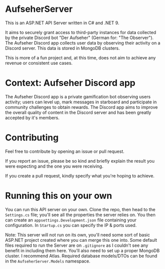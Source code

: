 # AufseherServer
This is an ASP.NET API Server written in C# and .NET 9.

It aims to securely grant access to third-party instances for data collected by the private Discord bot "Der Aufseher" (German for: "The Observer").
The Aufseher Discord app collects user data by observing their activity on a Discord server. This data is stored in MongoDB clusters.

This is more of a fun project and, at this time, does not aim to achieve any revenue or consistent use cases.

# Context: Aufseher Discord app
The Aufseher Discord app is a private gamification bot observing users activity; users can level up, mark messages in starboard and participate in community challenges to obtain rewards. The Discord app aims to improve the overall quality of content in the Discord server and has been greatly accepted by it's members.

# Contributing
Feel free to contribute by opening an issue or pull request. 

If you report an issue, please be so kind and briefly explain the result you were expecting and the one you were receiving. 

If you create a pull request, kindly specify what you're hoping to achieve. 

# Running this on your own
You can run this API server on your own. Clone the repo, then head to the `Settings.cs` file; you'll see all the properties the server relies on. You then can create an `appsettings.Development.json` file containing your configuration. 
In `Startup.cs` you can specify the IP & ports used.

Note: This server will not run on its own, you'll need some sort of basic ASP.NET project created where you can merge this one into. Some default files required to run the Server are on `.gitignore` as I couldn't see any benefit in including them here. 
You'll also need to set up a proper MongoDB cluster. I recommend Atlas. Required database models/DTOs can be found in the `AufseherServer.Models` namespace.
